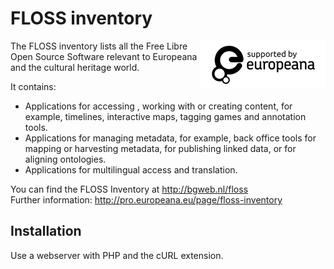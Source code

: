 # FLOSS inventory

<img src="europeana.png" align="right" />

The FLOSS inventory lists all the Free Libre Open Source Software relevant to Europeana and the cultural heritage world.

It contains:

* Applications for accessing , working with or creating content, for example, timelines, interactive maps, tagging games and annotation tools.
* Applications for managing metadata, for example, back office tools for mapping or harvesting metadata, for publishing linked data, or for aligning ontologies.
* Applications for multilingual access and translation.

You can find the FLOSS Inventory at http://bgweb.nl/floss  
Further information: http://pro.europeana.eu/page/floss-inventory

## Installation

Use a webserver with PHP and the cURL extension.
